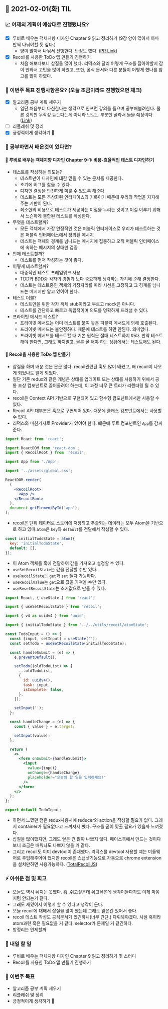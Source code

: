 ## 📆 2021-02-01(화) TIL

### 📈 어제의 계획이 예상대로 진행됐나요?
- [x] 루비로 배우는 객체지향 디자인 Chapter 9 읽고 정리하기 (9장 양이 많아서 아마 반씩 나눠야할 듯 싶다.)
  - 양이 많아서 나눠서 진행한다. 반정도 했다. ([PR Link](https://github.com/saseungmin/reading_books_record_repository/pull/33))
- [x] Recoil를 사용한 ToDo 앱 만들기 진행하기
  - 처음 해보다보니 삽질을 많이 했다. 리덕스와 달리 어떻게 구조를 잡아야할지 감이 안와서 고민을 많이 하였고, 또한, 공식 문서와 다른 분들이 어떻게 했나를 참고를 많이 하였다.

### 🦄 이번주 목표 진행사항은요? (오늘 조금이라도 진행했으면 체크)
- [x] 알고리즘 공부 계획 세우기
  - 일단 처음부터 다신한다는 생각으로 인프런 강의를 들으며 공부해볼려한다. 물론 강의만 무작정 듣는다는게 아니라 모르는 부분만 골라서 들을 예정이다. ([Link](https://www.inflearn.com/course/%EC%95%8C%EA%B3%A0%EB%A6%AC%EC%A6%98-%EA%B0%95%EC%A2%8C#curriculum))
- [ ] 리플레쉬 및 정리
- [x] 긍정적이게 생각하기 😤

### 🤔 공부하면서 배운것이 있다면?

#### 🎈 루비로 배우는 객체지향 디자인 Chapter 9-1: 비용-효율적인 테스트 디자인하기
- 테스트를 작성하는 의도는?
    - 테스트만이 디자인에 대한 믿을 수 있는 문서를 제공한다.
    - 초기에 버그를 찾을 수 있다.
    - 디자인 결정을 안전하게 미룰 수 있도록 해준다.
    - 테스트는 모든 추상화된 인터페이스의 기록이기 때문에 우리의 작업을 지지해주는 기반이 된다.
    - 최소한의  비용으로 테스트가 제공하는 이점을 누리는 것이고 이걸 이루기 위해서 느슨하게 결합된 테스트를 작성한다.
- 무엇을 테스트할까?
    - 모든 객체에서 가장 안정적인 것은 퍼블릭 인터페이스로 우리가 테스트하는 것은 퍼블릭 인터페이스에서 정의된 메시지
    - 테스트는 객체의 경계를 넘나드는 메시지에 집중하고 오직 퍼블릭 인터페이스에 속하는 메시지의 상태만 검증
- 언제 테스트할까?
    - 테스트를 먼저 작성하는 것이 좋다.
- 어떻게 테스트할까?
    - 대중적인 테스트 프레임워크 사용
    - TDD와 BDD중 각자의 경험과 보다 중요하게 생각하는 가치에 준해 결정한다.
    - 테스트는 테스트중인 객체의 가장자리를 따라 시선을 고정하고 그 경계를 넘나드는 메시지만 알고 있어야 한다.
- 테스트 더블?
    - 테스트만을 위한 각자 객체 stub이라고 부르고 mock은 아니다.
    - 테스트를 간단하고 빠르고 독립적이며 의도를 명확하게 드러낼 수 있다.
- 프라이빗 메서드 테스트?
    - 프라이빗 메서드는 이미 테스트를 붙여 놓은 퍼블릭 메서드에 의해 호출된다.
    - 프라이빗 메서드는 불안정하다. 때문에 테스트를 하면 안된다. 의미없다.
    - 프라이빗 메서드를 테스트할 때 기본 원칙은 절대 테스트하지 마라. 만약 테스트해야 한다면, 그래도 하지말고. 물론 꼴 해야 하는 상황에서는 테스트해도 된다.

#### 🎈 Recoil을 사용한 ToDo 앱 만들기
- 삽질을 하며 배운 것은 은근 많다. recoil관련된 훅도 많이 배웠고, 왜 recoil이 나오게 되었나도 알게 되었다.
- 일단 기존 redux와 같은 개념은 상태를 업데이트 또는 상태를 사용하기 위해서 공통 조상 컴포넌트로 끌어올려야 하는데, 이 과정 너무 큰 트리가 리렌더링 될 수 있다.
- recoil은 Context API 기반으로 구현되어 있고 함수형 컴포넌트에서만 사용할 수 있다.
- Recoil API 대부분은 훅으로 구현되어 있다. 때문에 클래스 컴포넌트에서는 사용할 수 없다.
- 리덕스와 마찬가지로 Provider가 있어야 한다. 떄문에 루트 컴포넌트인 `App`를 감싸준다.

```jsx
import React from 'react';

import ReactDOM from 'react-dom';
import { RecoilRoot } from 'recoil';

import App from './App';

import '../assets/global.css';

ReactDOM.render(
  (
    <RecoilRoot>
      <App />
    </RecoilRoot>
  ),
  document.getElementById('app'),
);
```

- recoil은 단위 데이터로 스토어에 저장되고 추출되는 데이터는 모두 Atom을 기반으로 하고 있따.`atom`은 `key`와 `default`를 전달해서 작성할 수 있다.

```jsx
const initialTodoState = atom({
  key: 'initialTodoState',
  default: [],
});
```

- 이 Atom 객체를 훅에 전달하여 값을 가져오고 설정할 수 있다.
- `useSetRecoilState`는 값을 전달할 수만 있다.
- `useRecoilState`는 `get`과 `set` 둘다 가능하다.
- `useRecoilValue`는 `get`으로 값을 가져올 수만 있다.
- `useResetRecoilState`는 초기값으로 만들 수 있다.

```jsx
import React, { useState } from 'react';

import { useSetRecoilState } from 'recoil';

import { v4 as uuidv4 } from 'uuid';

import { initialTodoState } from '../../utils/recoil/atomState';

const TodoInput = () => {
  const [input, setInput] = useState('');
  const setTodo = useSetRecoilState(initialTodoState);

  const handleSubmit = (e) => {
    e.preventDefault();

    setTodo((oldTodoList) => [
      ...oldTodoList,
      {
        id: uuidv4(),
        task: input,
        isComplete: false,
      },
    ]);

    setInput('');
  };

  const handleChange = (e) => {
    const { value } = e.target;

    setInput(value);
  };

  return (
    <>
      <form onSubmit={handleSubmit}>
        <input
          value={input}
          onChange={handleChange}
          placeholder="오늘의 할 일을 입력하세요!"
        />
      </form>
    </>
  );
};

export default TodoInput;
```

- 하면서 느꼈던 점은 redux사용시에 reducer와 action을 작성할 필요가 없다. 그래서 container가 필요없다고 느껴져서 뺐다. 구조를 굳이 맞출 필요가 있을까 느껴졌다.
- 삽질을 많이했지만, 그래도 얻은 건 많아 나쁘지 않다. 페이스북에서 만드는 것이다보니 조금은 배워놔도 나쁘지 않을 거 같다.
- 그리고 recoil도 이미 devtool이 존재했다. 리덕스를 devtool 사용할 떄는 미들웨어로 주입해주어야 했지만 recoil은 스냅샷기능으로 자동으로 chrome extension을 설치만하면 사용가능하다.
([TotalRecoilJS](https://totalrecoiljs.com/))

### ⚡ 아쉬운 점 및 회고
- 오늘도 역시 쉬지는 못했다. 흠..쉬고싶은데 쉬고싶은데 생각이들다가도 이게 마음처럼 안되는거 같다.
- 그래도 재밌어서 이렇게 할 수 있다고 생각이 든다.
- 오늘 recoil에 대해서 삽질을 많이 했는데 그래도 얻은건 있어서 좋다.
- recoil 테스트 작성도 공식문서가 있긴하니(너무 간단.) 다뤄봐야겠다. 사실 훅이라 atom과련 훅은 필요없을 거 같다. selector가 문제일 거 같긴하다.
- 방정리는 언제할까

### 🚀 내일 할 일
- 루비로 배우는 객체지향 디자인 Chapter 9 읽고 정리하기 및 스터디
- Recoil를 사용한 ToDo 앱 만들기 진행하기

### 🎯 이번주 목표
- 알고리즘 공부 계획 세우기
- 리플레쉬 및 정리
- 긍정적이게 생각하기 😤